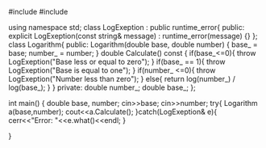 #include <iostream>
#include <cmath>

using namespace std;
class LogExeption : public runtime_error{
 public:
  explicit LogExeption(const string& message)
    : runtime_error(message) {}
};
class Logarithm{
 public:
  Logarithm(double base, double number) {
      base_ = base;
      number_ = number;
  }
  double Calculate() const {
      if(base_<=0){
          throw LogExeption("Base less or equal to zero");
      }
      if(base_ == 1){
          throw LogExeption("Base is equal to one");
      }
      if(number_ <=0){
          throw LogExeption("Number less than zero");
      }
      else{
          return log(number_) / log(base_);
      }
  }
 private:
  double number_;
  double base_;
};

int main()
{
    double base, number;
    cin>>base;
    cin>>number;
    try{
        Logarithm a(base,number);
    cout<<a.Calculate();
    }catch(LogExeption& e){
        cerr<<"Error: "<<e.what()<<endl;
    }
    
}
